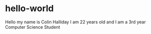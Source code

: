 # hello-world
Hello my name is Colin Halliday I am 22 years old and I am a 3rd year Computer Science Student
